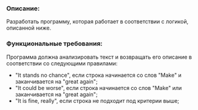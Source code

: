 ### Описание:
Разработать программу, которая работает в соответствии с логикой, описанной ниже.

### Функциональные требования:
Программа должна анализировать текст и возвращать его описание в соответствии со следующими правилами:

 - "It stands no chance", если строка начинается со слов "Make" и заканчивается на "great again";
 - "It could be worse", если строка начинается со слов "Make" или заканчивается на "great again";
 - "It is fine, really", если строка не подходит под критерии выше;